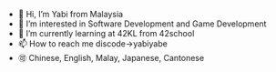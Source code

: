 - 👋 Hi, I’m Yabi from Malaysia
- 👀 I’m interested in Software Development and Game Development
- 🌱 I’m currently learning at 42KL from 42school
- 📫 How to reach me discode->yabiyabe
- 🉑 Chinese, English, Malay, Japanese, Cantonese

